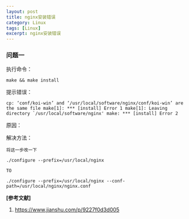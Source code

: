 ```yaml
---
layout: post
title: nginx安装错误
category: Linux
tags: [Linux]
excerpt: nginx安装错误
---
```

### 问题一 ###

执行命令： 

    make && make install

提示错误： 

    cp: ‘conf/koi-win’ and ‘/usr/local/software/nginx/conf/koi-win’ are the same file make[1]: *** [install] Error 1 make[1]: Leaving directory `/usr/local/software/nginx' make: *** [install] Error 2


原因：

解决方法：

    将这一步改一下

	./configure --prefix=/usr/local/nginx
	
	TO
	
	./configure --prefix=/usr/local/nginx --conf-path=/usr/local/nginx/nginx.conf

**[参考文献]**

1. <https://www.jianshu.com/p/9227f0d3d005>